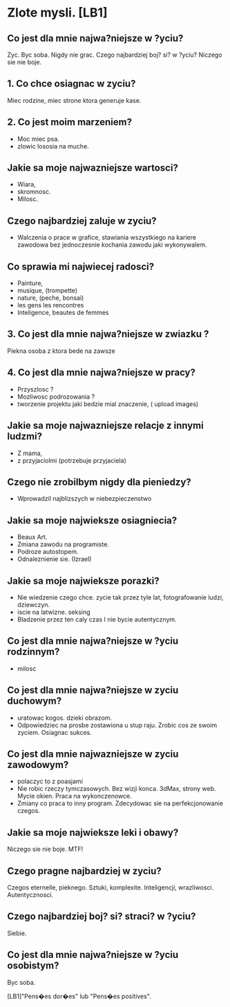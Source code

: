 # Zlote mysli. [LB1]

## Co jest dla mnie najwa?niejsze w ?yciu?

Zyc. Byc soba. Nigdy nie grac. 
Czego najbardziej boj? si? w ?yciu?
Niczego sie nie boje. 

## 1. Co chce osiagnac w zyciu?
Miec rodzine, miec strone ktora generuje kase. 

## 2. Co jest moim marzeniem?

- Moc miec psa. 
- zlowic lososia na muche.

## Jakie sa moje najwazniejsze wartosci?

- Wiara, 
- skromnosc. 
- Milosc. 

## Czego najbardziej zaluje w zyciu?

- Walczenia o prace w grafice, stawiania wszystkiego na kariere zawodowa bez jednoczesnie kochania zawodu jaki wykonywalem. 

## Co sprawia mi najwiecej radosci?

- Painture, 
- musique, (trompette)
- nature, (peche, bonsai)
- les gens les rencontres
- Inteligence, beautes de femmes

## 3. Co jest dla mnie najwa?niejsze w zwiazku ?

Piekna osoba z ktora bede na zawsze

## 4. Co jest dla mnie najwa?niejsze w pracy?
- Przyszlosc ? 
- Mozliwosc podrozowania ? 
- tworzenie projektu jaki bedzie mial znaczenie, ( upload images)  

## Jakie sa moje najwazniejsze relacje z innymi ludzmi?

- Z mama, 
- z przyjaciolmi (potrzebuje przyjaciela)

## Czego nie zrobilbym nigdy dla pieniedzy?

- Wprowadzil najblizszych w niebezpieczenstwo

## Jakie sa moje najwieksze osiagniecia?

- Beaux Art. 
- Zmiana zawodu na programiste. 
- Podroze autostopem. 
- Odnaleznienie sie. (Izrael)

## Jakie sa moje najwieksze porazki?

- Nie wiedzenie czego chce. zycie tak przez tyle lat, fotografowanie ludzi, dziewczyn. 
- iscie na latwizne. seksing 
- Bladzenie przez ten caly czas I nie bycie autentycznym. 

## Co jest dla mnie najwa?niejsze w ?yciu rodzinnym?

- milosc

## Co jest dla mnie najwa?niejsze w zyciu duchowym?

- uratowac kogos. dzieki obrazom. 
- Odpowiedziec na prosbe zostawiona u stup raju. Zrobic cos ze swoim zyciem. Osiagnac sukces. 

## Co jest dla mnie najwazniejsze w zyciu zawodowym?
- polaczyc to z poasjami
- Nie robic rzeczy tymczasowych. Bez wizji konca. 3dMax, strony web. Mycie okien. Praca na wykonczenowce. 
- Zmiany co praca to inny program.  Zdecydowac sie na perfekcjonowanie czegos. 

## Jakie sa moje najwieksze leki i obawy?

Niczego sie nie boje. MTF!

## Czego pragne najbardziej w zyciu?

Czegos eternelle, pieknego. Sztuki, komplexite. Inteligencji, wrazliwosci. Autentycznosci. 

## Czego najbardziej boj? si? straci? w ?yciu?
Siebie. 
## Co jest dla mnie najwa?niejsze w ?yciu osobistym?
Byc soba. 

[LB1]"Pens�es dor�es" lub "Pens�es positives".
